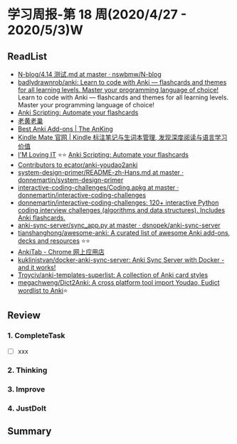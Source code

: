 # 学习周报-第 18 周(2020/4/27 - 2020/5/3)W

>

## ReadList

- [N-blog/4.14 测试.md at master · nswbmw/N-blog](https://github.com/nswbmw/N-blog/blob/master/book/4.14%20%E6%B5%8B%E8%AF%95.md)
- [badlydrawnrob/anki: Learn to code with Anki — flashcards and themes for all learning levels. Master your programming language of choice!](https://github.com/badlydrawnrob/anki) Learn to code with Anki — flashcards and themes for all learning levels. Master your programming language of choice!
- [Anki Scripting: Automate your flashcards](https://www.juliensobczak.com/write/2016/12/26/anki-scripting.html)
- [老黄老巢](https://www.laohuang.net/)
- [Best Anki Add-ons | The AnKing](https://www.ankingmed.com/best-add-ons)
- [Kindle Mate 官网 | Kindle 标注笔记与生词本管理, 发现深度阅读与语言学习价值](http://kmate.me/cn/)
- [I'M Loving IT](https://www.juliensobczak.com/categories/inspect.html) ⭐️️⭐️️ [Anki Scripting: Automate your flashcards](https://www.juliensobczak.com/write/2016/12/26/anki-scripting.html)
- [Contributors to ecator/anki-youdao2anki](https://github.com/ecator/anki-youdao2anki/graphs/contributors)
- [system-design-primer/README-zh-Hans.md at master · donnemartin/system-design-primer](https://github.com/donnemartin/system-design-primer/blob/master/README-zh-Hans.md#%E7%B3%BB%E7%BB%9F%E8%AE%BE%E8%AE%A1%E5%85%A5%E9%97%A8)
- [interactive-coding-challenges/Coding.apkg at master · donnemartin/interactive-coding-challenges](https://github.com/donnemartin/interactive-coding-challenges/blob/master/anki_cards/Coding.apkg)
- [donnemartin/interactive-coding-challenges: 120+ interactive Python coding interview challenges (algorithms and data structures). Includes Anki flashcards.](https://github.com/donnemartin/interactive-coding-challenges)
- [anki-sync-server/sync_app.py at master · dsnopek/anki-sync-server](https://github.com/dsnopek/anki-sync-server/blob/master/AnkiServer/apps/sync_app.py)
- [tianshanghong/awesome-anki: A curated list of awesome Anki add-ons, decks and resources](https://github.com/tianshanghong/awesome-anki) ⭐️️⭐️️
- [AnkiTab - Chrome 网上应用店](https://chrome.google.com/webstore/detail/ankitab/ihoaepdiibjbifnhcjoaddgcnfgjmjdk/related)
- [kuklinistvan/docker-anki-sync-server: Anki Sync Server with Docker - and it works!](https://github.com/kuklinistvan/docker-anki-sync-server)
- [Troyciv/anki-templates-superlist: A collection of Anki card styles](https://github.com/Troyciv/anki-templates-superlist)
- [megachweng/Dict2Anki: A cross platform tool import Youdao, Eudict wordlist to Anki](https://github.com/megachweng/Dict2Anki)⭐️️

## Review

### 1. CompleteTask

- [ ] xxx

### 2. Thinking

### 3. Improve

### 4. JustDoIt

## Summary
